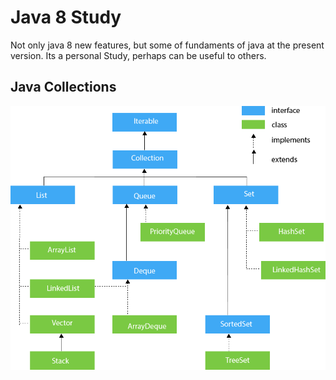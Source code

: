 Java 8 Study
===
Not only java 8 new features, but some of fundaments of java at the present version.
Its a personal Study, perhaps can be useful to others.

## Java Collections
![java collections framework](java-collection-hierarchy.png "jaca collections")
